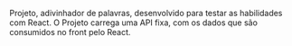 Projeto, adivinhador de palavras, desenvolvido para testar as habilidades com React.
O Projeto carrega uma API fixa, com os dados que são consumidos no front pelo React. 
